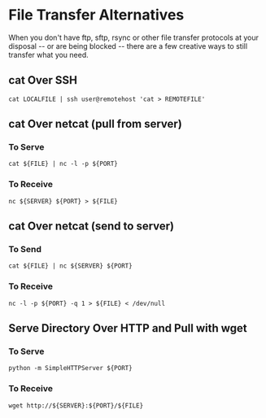 # File Transfer Alternatives

When you don't have ftp, sftp, rsync or other file transfer protocols at your disposal -- or are being blocked -- there are a few creative ways to still transfer what you need.

## cat Over SSH

`cat LOCALFILE | ssh user@remotehost 'cat > REMOTEFILE'`

## cat Over netcat (pull from server)

### To Serve
`cat ${FILE} | nc -l -p ${PORT}`

### To Receive
`nc ${SERVER} ${PORT} > ${FILE}`

## cat Over netcat (send to server)

### To Send
`cat ${FILE} | nc ${SERVER} ${PORT}`

### To Receive
`nc -l -p ${PORT} -q 1 > ${FILE} < /dev/null`

## Serve Directory Over HTTP and Pull with wget

### To Serve
`python -m SimpleHTTPServer ${PORT}`

### To Receive
`wget http://${SERVER}:${PORT}/${FILE}`
